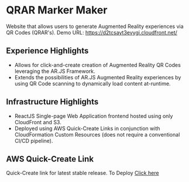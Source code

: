 # QRAR Marker Maker

Website that allows users to generate Augmented Reality experiences via QR Codes (QRAR's).
Demo URL: https://d2tcsayt3evygi.cloudfront.net/

## Experience Highlights
* Allows for click-and-create creation of Augmented Reality QR Codes leveraging the AR.JS Framework.
* Extends the possibilities of AR.JS Augmented Reality experiences by using QR Code scanning to dynamically load content at-runtime.

## Infrastructure Highlights
* ReactJS Single-page Web Application frontend hosted using only CloudFront and S3.
* Deployed using AWS Quick-Create Links in conjunction with CloudFormation Custom Resources (does not require a conventional CI/CD pipeline).

## AWS Quick-Create Link
Quick-Create link for latest stable release.
To Deploy [Click here](https://console.aws.amazon.com/cloudformation/home?region=us-east-1#/stacks/create/review?stackName=qrar1&templateURL=https://qrar-releases.s3.amazonaws.com/release/1.00/packaged-template.yaml&param_FrontendArtifactBucketName=qrar-releases&param_FrontendArtifactBucketObject=release/1.00/webapp.zip)
